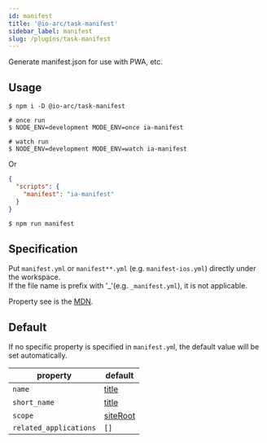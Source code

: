 ```yaml
---
id: manifest
title: '@io-arc/task-manifest'
sidebar_label: manifest
slug: /plugins/task-manifest
---
```


Generate manifest.json for use with PWA, etc.

## Usage

```shell
$ npm i -D @io-arc/task-manifest

# once run
$ NODE_ENV=development MODE_ENV=once ia-manifest

# watch run
$ NODE_ENV=development MODE_ENV=watch ia-manifest
```

Or

```json title="package.json"
{
  "scripts": {
    "manifest": "ia-manifest"
  }
}
```

```shell
$ npm run manifest
```

## Specification

Put `manifest.yml` or `manifest**.yml` (e.g. `manifest-ios.yml`) directly under the workspace.  
If the file name is prefix with '\_'(e.g. `_manifest.yml`), it is not applicable.

Property see is the [MDN](https://developer.mozilla.org/ja/docs/Web/Manifest).

## Default

If no specific property is specified in `manifest.ym`l, the default value will be set automatically.

| property               | default                                          |
| ---------------------- | ------------------------------------------------ |
| `name`                 | [title][1]                                       |
| `short_name`           | [title][1]                                       |
| `scope`                | [siteRoot](../../configuration/site.md#siteroot) |
| `related_applications` | `[]`                                             |

[1]: ../../configuration/site.md#title
[2]: https://github.com/lorenwest/node-config.
